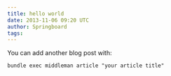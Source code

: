 ```yaml
---
title: hello world
date: 2013-11-06 09:20 UTC
author: Springboard
tags:
---
```


You can add another blog post with:

    bundle exec middleman article "your article title"

